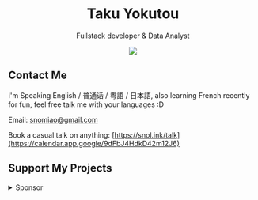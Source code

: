 <div style="text-align: center">
  
# Taku Yokutou

Fullstack developer & Data Analyst

<!-- since 2024-12-05 -->
![](https://komarev.com/ghpvc/?username=snomiao)

</div>


## Contact Me

I'm Speaking English / 普通话 / 粤語 / 日本語, also learning French recently for fun, feel free talk me with your languages :D


Email: snomiao@gmail.com

Book a casual talk on anything: [https://snol.ink/talk](https://calendar.app.google/9dFbJ4HdkD42m12J6)

## Support My Projects

<details>
<summary>
Sponsor
</summary>

- Wise, Paypal, Alipay: snomiao@gmail.com
- BTC: (MAINTAINING)
- ETH: 0xdC2EeCe11a9e09c8db921989e54b30375446e49E
- Monero: 48VK3d9LHcdiHPvwfxbGFB6VQg9zS6Y8F3YDZr3tti3tE6XmSc7HVrnTT9wTZcZjPw5AntN7QEZV2VWa1LWCRe278nYUtSg

</details>
